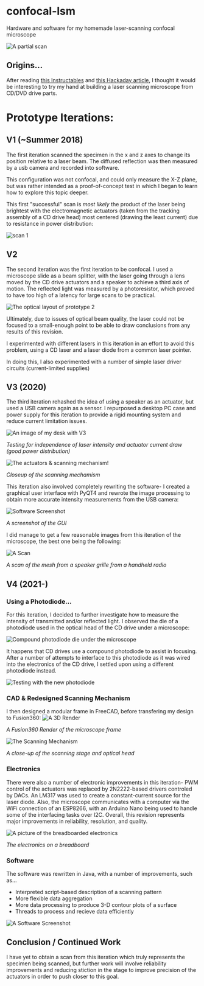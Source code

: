 # confocal-lsm
Hardware and software for my homemade laser-scanning confocal microscope

![A partial scan](assets/latest_iteration.png)


## Origins...
After reading [this Instructables](https://www.instructables.com/id/Laser-Scanning-Microscope/) and [this Hackaday article](https://hackaday.com/2017/02/15/speakers-make-a-laser-scanning-microscope/),
I thought it would be interesting to try my hand at building a laser scanning microscope from CD/DVD drive parts.

# Prototype Iterations:

## V1 (~Summer 2018)
The first iteration scanned the specimen in the x and z axes to change its position relative to a laser beam. The diffused reflection was then measured by a usb camera and recorded into software.

This configuration was not confocal, and could only measure the X-Z plane, but was rather intended as a proof-of-concept test in which I began to learn how to explore this topic deeper.

This first "successful" scan is _most likely_ the product of the laser being brightest with the electromagnetic actuators (taken from the tracking assembly of a CD drive head) most centered (drawing the least current) due to resistance in power distribution:

![scan 1](assets/scan_1.png)

## V2
The second iteration was the first iteration to be confocal. I used a microscope slide as a beam splitter, with the laser going through a lens moved by the CD drive actuators and a speaker to achieve a third axis of motion. The reflected light was measured by a photoresistor, which proved to have too high of a latency for large scans to be practical.


![The optical layout of prototype 2](assets/v2.jpg)

Ultimately, due to issues of optical beam quality, the laser could not be focused to a small-enough point to be able to draw conclusions from any results of this revision.

I experimented with different lasers in this iteration in an effort to avoid this problem, using a CD laser and a laser diode from a common laser pointer.

In doing this, I also experimented with a number of simple laser driver circuits (current-limited supplies)

## V3 (2020)
The third iteration rehashed the idea of using a speaker as an actuator, but used a USB camera again as a sensor. I repurposed a desktop PC case and power supply for this iteration to provide a rigid mounting system and reduce current limitation issues.

![An image of my desk with V3](assets/v3.jpg)

_Testing for independence of laser intensity and actuator current draw (good power distribution)_


![The actuators & scanning mechanism!](assets/scanner_v3.jpg)

_Closeup of the scanning mechamism_

This iteration also involved completely rewriting the software- I created a graphical user interface with PyQT4 and rewrote the image processing to obtain more accurate intensity measurements from the USB camera:

![Software Screenshot](assets/Software_screenshot.png)

_A screenshot of the GUI_

I did manage to get a few reasonable images from this iteration of the microscope, the best one being the following:

![A Scan](assets/mesh.png)

_A scan of the mesh from a speaker grille from a handheld radio_

## V4 (2021-)
### Using a Photodiode...
For this iteration, I decided to further investigate how to measure the intensity of transmitted and/or reflected light.
I observed the die of a photodiode used in the optical head of the CD drive under a microscope:

![Compound photodiode die under the microscope](assets/20201121_103859.jpg)

It happens that CD drives use a compound photodiode to assist in focusing. After a number of attempts to interface to this photodiode as it was wired into the electronics of the CD drive, I settled upon using a different photodiode instead.

![Testing with the new photodiode](assets/20201201_070849.jpg)

### CAD & Redesigned Scanning Mechanism

I then designed a modular frame in FreeCAD, before transfering my design to Fusion360:
![A 3D Render](assets/Laser%20Scanning%20Microscope%20v39.png)

_A Fusion360 Render of the microscope frame_

![The Scanning Mechanism](assets/20210217_205629.jpg)

_A close-up of the scanning stage and optical head_

### Electronics

There were also a number of electronic improvements in this iteration- PWM control of the actuators was replaced by 2N2222-based drivers controled by DACs. An LM317 was used to create a constant-current source for the laser diode. Also, the microscope communicates with a computer via the WiFi connection of an ESP8266, with an Arduino Nano being used to handle some of the interfacing tasks over I2C. Overall, this revision represents major improvements in reliability, resolution, and quality.

![A picture of the breadboarded electronics](assets/breadboarded_electronics.jpg)

_The electronics on a breadboard_

### Software

The software was rewritten in Java, with a number of improvements, such as...
- Interpreted script-based description of a scanning pattern
- More flexible data aggregation
- More data processing to produce 3-D contour plots of a surface
- Threads to process and recieve data efficiently

![A Software Screenshot](assets/latest_iteration.png)

## Conclusion / Continued Work

I have yet to obtain a scan from this iteration which truly represents the specimen being scanned, but further work will involve reliability improvements and reducing stiction in the stage to improve precision of the actuators in order to push closer to this goal.
